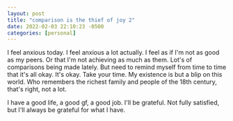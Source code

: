 ```yaml
---
layout: post
title: "comparison is the thief of joy 2"
date: 2022-02-03 22:10:23 -0500
categories: [personal]
---
```


I feel anxious today. I feel anxious a lot actually. I feel as if I'm not as good as my peers. Or that I'm not achieving as much as them. Lot's of comparisons being made lately. But need to remind myself from time to time that it's all okay. It's okay. Take your time. My existence is but a blip on this world. Who remembers the richest family and people of the 18th century, that's right, not a lot.

I have a good life, a good gf, a good job. I'll be grateful. Not fully satisfied, but I'll always be grateful for what I have.